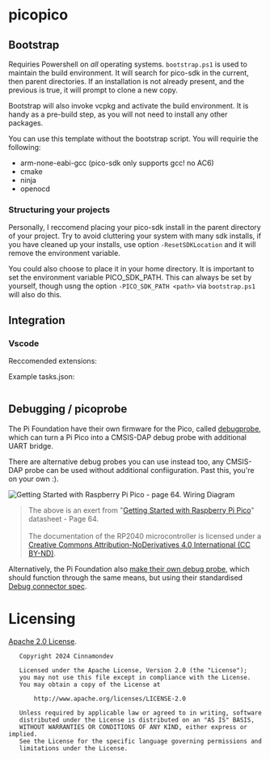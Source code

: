 # picopico

## Bootstrap

Requiries Powershell on *all* operating systems. `bootstrap.ps1` is used to maintain
the build environment. It will search for pico-sdk in the current, then parent directories.
If an installation is not already present, and the previous is true, it will prompt to clone a new copy.

Bootstrap will also invoke vcpkg and activate the build environment. It is handy as a pre-build step, as
you will not need to install any other packages.

You can use this template without the bootstrap script. You will requirie the following:
- arm-none-eabi-gcc (pico-sdk only supports gcc! no AC6)
- cmake
- ninja
- openocd

### Structuring your projects

Personally, I reccomend placing your pico-sdk install in the parent directory of
your project. Try to avoid cluttering your system with many sdk installs, if you
have cleaned up your installs, use option `-ResetSDKLocation` and it will remove
the environment variable. 

You could also choose to place it in your home directory. It is important to set
the environment variable PICO_SDK_PATH. This can always be set by yourself, though
usng the option `-PICO_SDK_PATH <path>` via `bootstrap.ps1` will also do this.

## Integration

### Vscode

Reccomended extensions:

Example tasks.json:
```

```

## Debugging / picoprobe

The Pi Foundation have their own firmware for the Pico, called 
[debugprobe](https://github.com/raspberrypi/debugprobe), which can
turn a Pi Pico into a CMSIS-DAP debug probe with additional UART bridge.

There are alternative debug probes you can use instead too, any CMSIS-DAP probe
can be used without additional confiiguration. Past this, you're on your own :).

![Getting Started with Raspberry Pi Pico - page 64. Wiring Diagram](./.assets/picoprobe_wiring.png)

> The above is an exert from  "[Getting Started with Raspberry Pi Pico](https://datasheets.raspberrypi.com/pico/getting-started-with-pico.pdf)" datasheet - Page 64.<br><br>
The documentation of the RP2040 microcontroller is licensed under a [Creative Commons Attribution-NoDerivatives 4.0 International (CC BY-ND)](https://creativecommons.org/licenses/by-nd/4.0/).

Alternatively, the Pi Foundation also [make their own debug probe](https://www.raspberrypi.com/products/debug-probe/), which should function through the same means, but using
their standardised [Debug connector spec](https://datasheets.raspberrypi.com/debug/debug-connector-specification.pdf).

# Licensing

[Apache 2.0 License](./LICENSE).

```text
   Copyright 2024 Cinnamondev

   Licensed under the Apache License, Version 2.0 (the "License");
   you may not use this file except in compliance with the License.
   You may obtain a copy of the License at

       http://www.apache.org/licenses/LICENSE-2.0

   Unless required by applicable law or agreed to in writing, software
   distributed under the License is distributed on an "AS IS" BASIS,
   WITHOUT WARRANTIES OR CONDITIONS OF ANY KIND, either express or implied.
   See the License for the specific language governing permissions and
   limitations under the License.
```